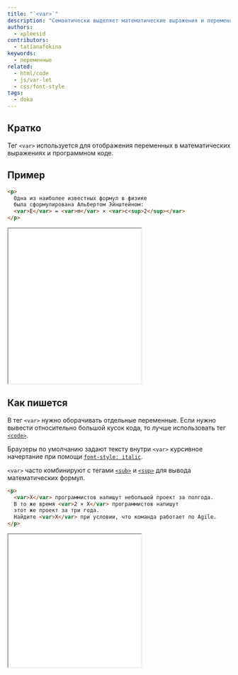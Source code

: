```yaml
---
title: "`<var>`"
description: "Семантически выделяет математические выражения и переменные."
authors:
  - xpleesid
contributors:
  - tatianafokina
keywords:
  - переменные
related:
  - html/code
  - js/var-let
  - css/font-style
tags:
  - doka
---
```


## Кратко

Тег `<var>` используется для отображения переменных в математических выражениях и программном коде.

## Пример

```html
<p>
  Одна из наиболее известных формул в физике
  была сформулирована Альбертом Эйнштейном:
  <var>E</var> = <var>m</var> × <var>c<sup>2</sup></var>
</p>
```

<iframe title="Формула" src="demos/formula/" height="350"></iframe>

## Как пишется

В тег `<var>` нужно оборачивать отдельные переменные. Если нужно вывести относительно большой кусок кода, то лучше использовать тег [`<code>`](/html/code/).

Браузеры по умолчанию задают тексту внутри `<var>` курсивное начертание при помощи [`font-style: italic`](/css/font-style/).

`<var>` часто комбинируют с тегами [`<sub>`](/html/sub/) и [`<sup>`](/html/sup/) для вывода математических формул.

```html
<p>
  <var>X</var> программистов напишут небольшой проект за полгода.
  В то же время <var>2 × X</var> программистов напишут
  этот же проект за три года.
  Найдите <var>X</var> при условии, что команда работает по Agile.
</p>
```

<iframe title="Базовый пример" src="demos/basic/" height="300"></iframe>
